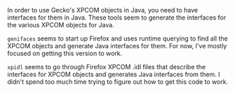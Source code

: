 In order to use Gecko's XPCOM objects in Java, you need to have interfaces for them in Java. These tools seem to generate the interfaces for the various XPCOM objects for Java. 

`genifaces` seems to start up Firefox and uses runtime querying to find all the XPCOM objects and generate Java interfaces for them. For now, I've mostly focused on getting this version to work.

`xpidl` seems to go through Firefox XPCOM .idl files that describe the interfaces for XPCOM objects and generates Java interfaces from them. I didn't spend too much time trying to figure out how to get this code to work.